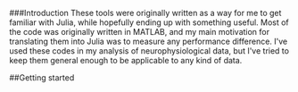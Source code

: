 ###Introduction
These tools were originally written as a way for me to get familiar with Julia, while hopefully ending up with something useful. Most of the code was originally written in MATLAB, and my main motivation for translating them into Julia was to measure any performance difference. I've used these codes in my analysis of neurophysiological data, but I've tried to keep them general enough to be applicable to any kind of data.


##Getting started
